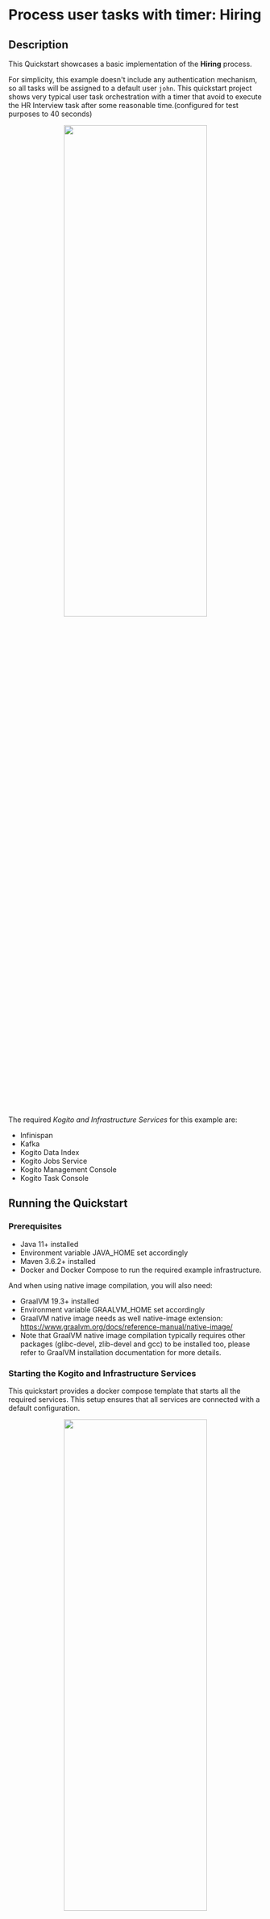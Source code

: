 # Process user tasks with timer: Hiring

## Description

This Quickstart showcases a basic implementation of the **Hiring** process. 

For simplicity, this example doesn't include any authentication mechanism, so all tasks will be assigned to a default user `john`.
This quickstart project shows very typical user task orchestration with a timer that avoid to execute the HR Interview task 
after some reasonable time.(configured for test purposes to 40 seconds)

<p align="center"><img width=75% height=50% src="docs/images/Process-with-job.png"></p>

The required *Kogito and Infrastructure Services* for this example are:

- Infinispan
- Kafka
- Kogito Data Index
- Kogito Jobs Service 
- Kogito Management Console
- Kogito Task Console

## Running the Quickstart

### Prerequisites

* Java 11+ installed
* Environment variable JAVA_HOME set accordingly
* Maven 3.6.2+ installed
* Docker and Docker Compose to run the required example infrastructure.

And when using native image compilation, you will also need: 
  - GraalVM 19.3+ installed
  - Environment variable GRAALVM_HOME set accordingly
  - GraalVM native image needs as well native-image extension: https://www.graalvm.org/docs/reference-manual/native-image/
  - Note that GraalVM native image compilation typically requires other packages (glibc-devel, zlib-devel and gcc) to be installed too, please refer to GraalVM installation documentation for more details.

### Starting the Kogito and Infrastructure Services

This quickstart provides a docker compose template that starts all the required services. This setup ensures that all services are connected with a default configuration.

<p align="center"><img width=75% height=50% src="docs/images/services.png"></p>

You should start all the services before you execute any of the **Hiring** example, to do that please execute:

For Linux and MacOS:

1. Open a Terminal
2. Go to the process-timer-quarkus folder at kogito-examples

```bash
cd <path_to_process-timer-quarkus>/basic/docker-compose
```

3. Run the ```startServices.sh``` script

```bash
sh ./startServices.sh
```

Once all services bootstrap, the following ports will be assigned on your local machine:

- Infinispan: 11222
- Kafka: 9092
- Data Index: 8180
- Jobs Service: 8580
- Management Console: 8280
- Task Console: 8380

> **_NOTE:_**  This step requires the project to be compiled, please consider running a ```mvn clean compile``` command on the project root before running the ```startServices.sh``` script for the first time or any time you modify the project.

Once started you can simply stop all services by executing the ```docker-compose stop```.

All created containers can be removed by executing the ```docker-compose rm```.


### Compile and Run Hiring example process in Local Dev Mode

Once all the infrastructure services are ready, you can start the Hiring example by doing:

1. Open a Terminal
2. Go to the process-timer-quarkus-basic folder at kogito-examples
```bash
cd <path_to_process-timer-quarkus>/basic
```
3.- Start the example with the command
```bash
mvn clean package quarkus:dev
```

NOTE: With dev mode of Quarkus you can take advantage of hot reload for business assets like processes, rules, decision tables and java code. No need to redeploy or restart your running application.


### Package and Run in JVM mode

```sh
mvn clean package
java -jar ./target/process-timer-quarkus-basic-runner.jar
```

or on windows

```sh
mvn clean package
java -jar target\process-timer-quarkus-basic-runner.jar
```

### Package and Run using Local Native Image
Note that this requires GRAALVM_HOME to point to a valid GraalVM installation

```sh
mvn clean package -Pnative
```

To run the generated native executable, generated in `target/`, execute

```sh
./target/process-timer-quarkus-basic-runner
```

### Submit a request to start new hiring

Once the service is up and running you can make use of the **Hiring** application by a sending request to `http://localhost:8080/hiring`  with following content:
```json
{   
    "candidate": {
        "name": "Harry Potter",
        "email": "harrypotter@example.com",
        "salary": 30000,
        "skills": "Java, Kogito"
    }
}
```
In a Terminal, you can execute the following command to start a **Hiring** process for the "Harry Potter" candidate:
```bash
curl -H "Content-Type: application/json" -H "Accept: application/json" -X POST http://localhost:8080/hiring -d @- << EOF
{   
    "candidate": {
        "name": "Harry Potter",
        "email": "harrypotter@example.com",
        "salary": 30000,
        "skills": "Java, Kogito"
    }
}
EOF
```

### Show active Hiring process instance at Kogito Management Console

To access the Kogito Management Console just open your browser and navigate to ``http://localhost:8280``.

<p align="center">
    <img width=75%  src="docs/images/MC_list.png">
</p>

> **_NOTE:_**  For more information about how to work with Kogito Management Console, please refer to the [Kogito Documentation](https://docs.jboss.org/kogito/release/latest/html_single/#con-management-console_kogito-developing-process-services) page.

Check the process instance details to see where is the execution path 

<p align="center">
    <img width=75%  src="docs/images/MC_details_1_new_hiring.png">
</p>

We have configured the timer to avoid the HR interview after reasonable time (40s, just for testing purpose)

Let's give the app more than 40s to see the timer in action.

Check the process instance details 

<p align="center">
    <img width=75%  src="docs/images/MC_details_2_IT_executed_job.png">
</p>

Job panel shows the job details related to the timer execution:
  
<p align="center">
    <img width=75%  src="docs/images/Job_details.png">
</p>

### Execute IT Interview task at Kogito Task Console

To access the Kogito Task Console, open your browser and navigate to ``http://localhost:8380``, and you are redirected to the **Task Inbox**.

> **_NOTE:_**  For more information about how to work with Kogito Task Console, please refer to the [Kogito Documentation](https://docs.jboss.org/kogito/release/latest/html_single/#con-task-console_kogito-developing-process-services) page.

Access to Task Console again and verify IT Interview is available  
<p align="center">
    <img width=75%  src="docs/images/TC_listIT.png">
</p>

Access to IT Interview task, and complete.  
<p align="center">
    <img width=75%  src="docs/images/IT_task.png">
</p>

After complete the task, check the list of tasks show both completed tasks  
<p align="center">
    <img width=75%  src="docs/images/TC_listIT_completed.png">
</p>

Check the process instance details to verify the instance have been completed 

<p align="center">
    <img width=75%  src="docs/images/MC_details_3_completed_executed_job.png">
</p>

Jobs can be accessed in two ways on Management console:

You can navigate to the process details page which has a dedicated panel showing a list of jobs associated with the process instance.

You can also check the list of all the jobs available by navigating to the Jobs section.

<p align="center">
    <img width=75%  src="docs/images/JobsManagement.png">
</p>

Let's verify the HR interview has been avoided looking at application logs.
<p align="center">
    <img width=100%  src="docs/images/HR_interview_avoided_logs.png">
</p>

### Submit a new request to start new hiring

In a Terminal you can execute this command to start a **Hiring** process for the "Jon Snow" candidate:
```bash
curl -H "Content-Type: application/json" -H "Accept: application/json" -X POST http://localhost:8080/hiring -d @- << EOF
{   
    "candidate": {
        "name": "Jon Snow",
        "email": "jdoe@example.com",
        "salary": 30000,
        "skills": "Java, Kogito"
    }
}
EOF
```

### Execute HR Interview task before timer expires at Kogito Task Console

Access the Kogito Task Console.

<p align="center">
    <img width=75%  src="docs/images/TC_listHR.png">
</p>

Access to HR Interview task and complete
  
<p align="center">
    <img width=75%  src="docs/images/HR_task.png">
</p>

Check the process instance details at Kogito Management Console to see the execution path reflects the completed task

<p align="center">
    <img width=75%  src="docs/images/MC_details_4_IT_no_job.png">
</p>

Verify the job associated is displayed as cancelled regarding the HR Interview Task has been completed.

Execute IT Interview task as it was described before, and access to the process instance details and see that it has been completed. 

<p align="center">
    <img width=75%  src="docs/images/MC_details_5_completed_no_job.png">
</p>

Finally, verify the HR interview has been completed by looking at application logs.

<p align="center">
    <img width=100%  src="docs/images/HR_interview_completed_logs.png">
</p>
 
